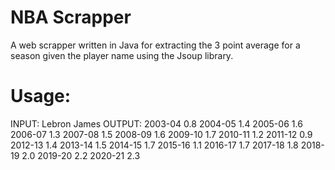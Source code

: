 # NBA Scrapper
A web scrapper written in Java for extracting the 3 point average for a season given the player name using the Jsoup library.

# Usage:
INPUT: Lebron James
OUTPUT: 
2003-04 0.8
2004-05 1.4
2005-06 1.6
2006-07 1.3
2007-08 1.5
2008-09 1.6
2009-10 1.7
2010-11 1.2
2011-12 0.9
2012-13 1.4
2013-14 1.5
2014-15 1.7
2015-16 1.1
2016-17 1.7
2017-18 1.8
2018-19 2.0
2019-20 2.2
2020-21 2.3
